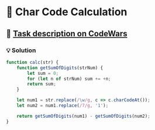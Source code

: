 # 📝 Char Code Calculation

## 🔗 [Task description on CodeWars](https://www.codewars.com/kata/57f75cc397d62fc93d000059)

### 💡 Solution

```javascript
function calc(str) {
	function getSumOfDigits(strNum) {
		let sum = 0;
		for (let n of strNum) sum += +n;
		return sum;
	}

	let num1 = str.replace(/\w/g, c => c.charCodeAt());
	let num2 = num1.replace(/7/g, '1');

	return getSumOfDigits(num1) - getSumOfDigits(num2);
}
```
